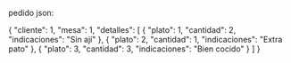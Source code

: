 pedido json:

{
  "cliente": 1,
  "mesa": 1,
  "detalles": [
    {
      "plato": 1,
      "cantidad": 2,
      "indicaciones": "Sin ají"
    },
    {
      "plato": 2,
      "cantidad": 1,
      "indicaciones": "Extra pato"
    },
    {
      "plato": 3,
      "cantidad": 3,
      "indicaciones": "Bien cocido"
    }
  ]
}